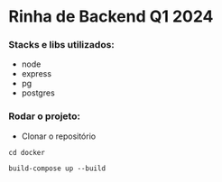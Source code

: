 # Rinha de Backend Q1 2024

### Stacks e libs utilizados:
- node
- express
- pg
- postgres

### Rodar o projeto:

- Clonar o repositório

```
cd docker
```

```
build-compose up --build
```